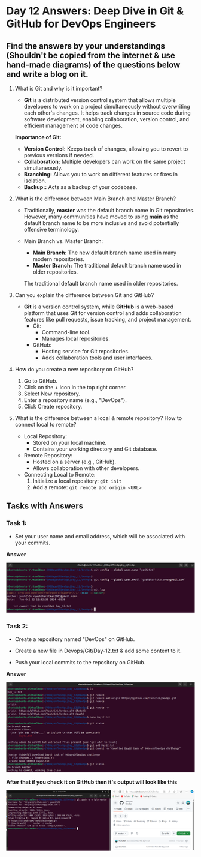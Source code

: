 # Day 12 Answers: Deep Dive in Git & GitHub for DevOps Engineers

## Find the answers by your understandings (Shouldn't be copied from the internet & use hand-made diagrams) of the questions below and write a blog on it.

1. What is Git and why is it important?
   - **Git** is a distributed version control system that allows multiple developers to work on a project simultaneously without overwriting each other's changes. It helps track changes in source code during software development, enabling collaboration, version control, and efficient management of code changes.

   **Importance of Git:**
     - **Version Control:** Keeps track of changes, allowing you to revert to previous versions if needed.
     - **Collaboration:** Multiple developers can work on the same project simultaneously.   
     - **Branching:** Allows you to work on different features or fixes in isolation.  
     - **Backup::** Acts as a backup of your codebase. 

2. What is the difference between Main Branch and Master Branch?
   - Traditionally, **master** was the default branch name in Git repositories. However, many communities have moved to using **main** as the default branch name to be more inclusive and avoid potentially offensive terminology.
   
   - Main Branch vs. Master Branch:
     -  **Main Branch:** The new default branch name used in many modern repositories.
     - **Master Branch:** The traditional default branch name used in older repositories.

     The traditional default branch name used in older repositories.


3. Can you explain the difference between Git and GitHub?
   - **Git** is a version control system, while **GitHub** is a web-based platform that uses Git for version control and adds collaboration features like pull requests, issue tracking, and project management.
      - Git:
        - Command-line tool.
        - Manages local repositories.
      - GitHub:
        - Hosting service for Git repositories.
        - Adds collaboration tools and user interfaces.

4. How do you create a new repository on GitHub?
   1. Go to GitHub.
   2. Click on the + icon in the top right corner.
   3. Select New repository.
   4. Enter a repository name (e.g., "DevOps").
   5. Click Create repository. 

5. What is the difference between a local & remote repository? How to connect local to remote?
   - Local Repository:
     - Stored on your local machine.
     - Contains your working directory and Git database. 
   - Remote Repository:
     - Hosted on a server (e.g., GitHub).
     - Allows collaboration with other developers.
   - Connecting Local to Remote:
     1. Initialize a local repository: `git init`
     2. Add a remote: `git remote add origin <URL>`

## Tasks with Answers

### Task 1:
- Set your user name and email address, which will be associated with your commits.

**Answer**

![image](https://github.com/Yash2526/90_Days_Of_DevOps/blob/master/2024/day12/Task_Images/Task%201.png)

### Task 2:
- Create a repository named "DevOps" on GitHub.

- Create a new file in Devops/Git/Day-12.txt & add some content to it.

- Push your local commits to the repository on GitHub.

**Answer**

![image](https://github.com/Yash2526/90_Days_Of_DevOps/blob/master/2024/day12/Task_Images/Task%202.png)

**After that if you check it on GitHub then it's output will look like this**

![image](https://github.com/Yash2526/90_Days_Of_DevOps/blob/master/2024/day12/Task_Images/Task%203.png)
